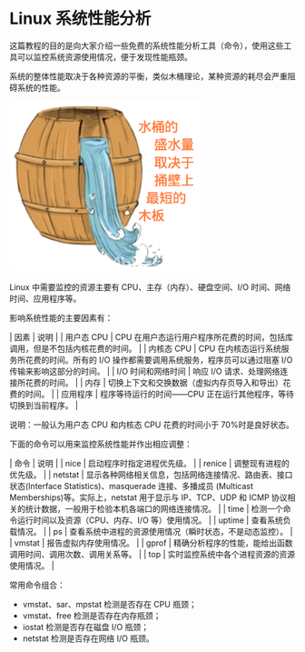 # Linux 系统性能分析

这篇教程的目的是向大家介绍一些免费的系统性能分析工具（命令），使用这些工具可以监控系统资源使用情况，便于发现性能瓶颈。

系统的整体性能取决于各种资源的平衡，类似木桶理论，某种资源的耗尽会严重阻碍系统的性能。

![](img/f546b5dd90add1df2d3f734693291797.jpg)

Linux 中需要监控的资源主要有 CPU、主存（内存）、硬盘空间、I/O 时间、网络时间、应用程序等。

影响系统性能的主要因素有：

| 因素 | 说明 |
| 用户态 CPU | CPU 在用户态运行用户程序所花费的时间，包括库调用，但是不包括内核花费的时间。 |
| 内核态 CPU | CPU 在内核态运行系统服务所花费的时间。所有的 I/O 操作都需要调用系统服务，程序员可以通过阻塞 I/O 传输来影响这部分的时间。 |
| I/O 时间和网络时间 | 响应 I/O 请求、处理网络连接所花费的时间。 |
| 内存 | 切换上下文和交换数据（虚拟内存页导入和导出）花费的时间。 |
| 应用程序 | 程序等待运行的时间——CPU 正在运行其他程序，等待切换到当前程序。 |

说明：一般认为用户态 CPU 和内核态 CPU 花费的时间小于 70%时是良好状态。

下面的命令可以用来监控系统性能并作出相应调整：

| 命令 | 说明 |
| nice | 启动程序时指定进程优先级。 |
| renice | 调整现有进程的优先级。 |
| netstat | 显示各种网络相关信息，包括网络连接情况、路由表、接口状态(Interface Statistics)、masquerade 连接、多播成员 (Multicast Memberships)等。实际上，netstat 用于显示与 IP、TCP、UDP 和 ICMP 协议相关的统计数据，一般用于检验本机各端口的网络连接情况。 |
| time | 检测一个命令运行时间以及资源（CPU、内存、I/O 等）使用情况。 |
| uptime | 查看系统负载情况。 |
| ps | 查看系统中进程的资源使用情况（瞬时状态，不是动态监控）。 |
| vmstat | 报告虚拟内存使用情况。 |
| gprof | 精确分析程序的性能，能给出函数调用时间、调用次数、调用关系等。 |
| top | 实时监控系统中各个进程资源的资源使用情况。 |

常用命令组合：

*   vmstat、sar、mpstat 检测是否存在 CPU 瓶颈；
*   vmstat、free 检测是否存在内存瓶颈；
*   iostat 检测是否存在磁盘 I/O 瓶颈；
*   netstat 检测是否存在网络 I/O 瓶颈。